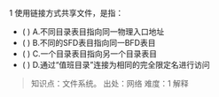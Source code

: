 1
使用链接方式共享文件，是指：
- ( ) A.不同目录表目指向同一物理入口地址 
- ( ) B.不同的SFD表目指向同一BFD表目 
- ( ) C.一个目录表目指向另一个目录表目
- ( ) D.通过“值班目录”连接为相同的完全限定名进行访问

> 知识点：文件系统。
> 出处：网络
> 难度：1
> 解释
